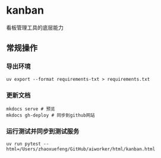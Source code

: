 # kanban
看板管理工具的底层能力


## 常规操作

### 导出环境
```
uv export --format requirements-txt > requirements.txt
```
### 更新文档
```
mkdocs serve # 预览
mkdocs gh-deploy # 同步到github网站
```

### 运行测试并同步到测试服务
```
uv run pytest --html=/Users/zhaoxuefeng/GitHub/aiworker/html/kanban.html
```

